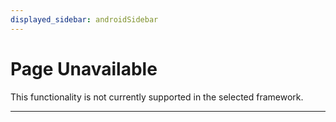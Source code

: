 ```yaml
---
displayed_sidebar: androidSidebar
---
```


# Page Unavailable

This functionality is not currently supported in the selected framework.

---